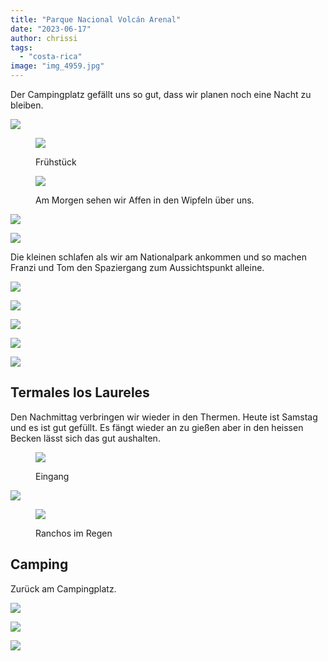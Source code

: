 ```yaml
---
title: "Parque Nacional Volcán Arenal"
date: "2023-06-17"
author: chrissi
tags: 
  - "costa-rica"
image: "img_4959.jpg"
---
```


Der Campingplatz gefällt uns so gut, dass wir planen noch eine Nacht zu bleiben.

![](https://hafenstrand.wordpress.com/wp-content/uploads/2023/06/img_2355-1.jpg?w=1024)

<figure>

![](https://hafenstrand.wordpress.com/wp-content/uploads/2023/06/img_4952.jpg?w=1024)

<figcaption>

Frühstück

</figcaption>

</figure>

<figure>

![](https://hafenstrand.wordpress.com/wp-content/uploads/2023/06/img_2365.jpg?w=768)

<figcaption>

Am Morgen sehen wir Affen in den Wipfeln über uns.

</figcaption>

</figure>

![](https://hafenstrand.wordpress.com/wp-content/uploads/2023/06/img_2374.jpg?w=1024)

![](https://hafenstrand.wordpress.com/wp-content/uploads/2023/06/img_2376.jpg?w=1024)

Die kleinen schlafen als wir am Nationalpark ankommen und so machen Franzi und Tom den Spaziergang zum Aussichtspunkt alleine.

![](https://hafenstrand.wordpress.com/wp-content/uploads/2023/06/img_4955.jpg?w=1024)

![](https://hafenstrand.wordpress.com/wp-content/uploads/2023/06/img_4956.jpg?w=768)

![](https://hafenstrand.wordpress.com/wp-content/uploads/2023/06/img_4959.jpg?w=768)

![](https://hafenstrand.wordpress.com/wp-content/uploads/2023/06/img_4965.jpg?w=768)

![](https://hafenstrand.wordpress.com/wp-content/uploads/2023/06/img_4966.jpg?w=768)

## Termales los Laureles

Den Nachmittag verbringen wir wieder in den Thermen. Heute ist Samstag und es ist gut gefüllt. Es fängt wieder an zu gießen aber in den heissen Becken lässt sich das gut aushalten.

<figure>

![](https://hafenstrand.wordpress.com/wp-content/uploads/2023/06/img_2390.jpg?w=1024)

<figcaption>

Eingang

</figcaption>

</figure>

![](https://hafenstrand.wordpress.com/wp-content/uploads/2023/06/img_2396.jpg?w=1024)

<figure>

![](https://hafenstrand.wordpress.com/wp-content/uploads/2023/06/img_2394.jpg?w=1024)

<figcaption>

Ranchos im Regen

</figcaption>

</figure>

## Camping

Zurück am Campingplatz.

![](https://hafenstrand.wordpress.com/wp-content/uploads/2023/06/img_2406.jpg?w=1024)

![](https://hafenstrand.wordpress.com/wp-content/uploads/2023/06/img_2407.jpg?w=1024)

![](https://hafenstrand.wordpress.com/wp-content/uploads/2023/06/img_2403.jpg?w=1024)
